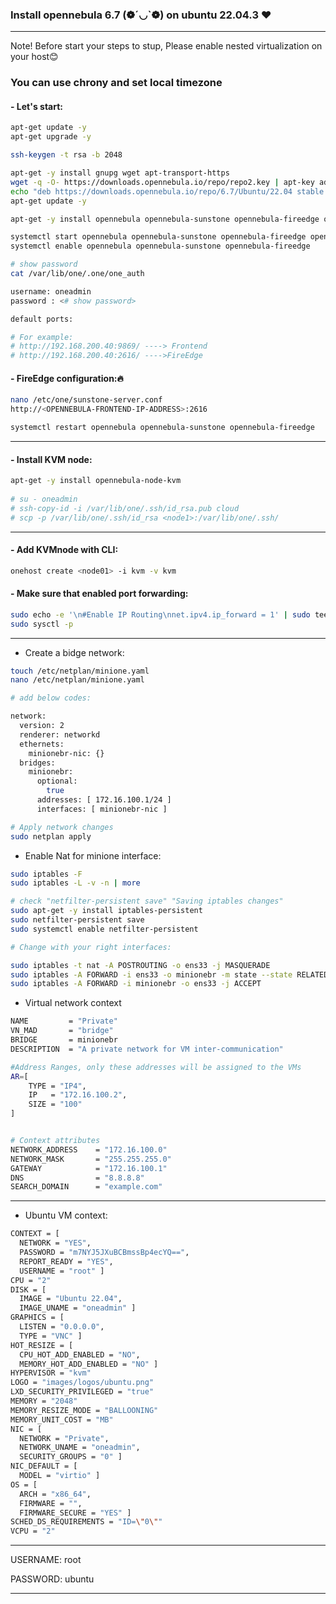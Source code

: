 ### Install opennebula 6.7 (❁´◡`❁)  on ubuntu 22.04.3 ❤

----
Note! Before start your steps to stup, Please enable nested virtualization on your host😊

### You can use chrony and set local timezone

#### - Let's start:

```bash
apt-get update -y
apt-get upgrade -y

ssh-keygen -t rsa -b 2048

apt-get -y install gnupg wget apt-transport-https
wget -q -O- https://downloads.opennebula.io/repo/repo2.key | apt-key add -
echo "deb https://downloads.opennebula.io/repo/6.7/Ubuntu/22.04 stable opennebula" > /etc/apt/sources.list.d/opennebula.list
apt-get update -y

apt-get -y install opennebula opennebula-sunstone opennebula-fireedge opennebula-gate opennebula-flow opennebula-provision

systemctl start opennebula opennebula-sunstone opennebula-fireedge opennebula-gate opennebula-flow
systemctl enable opennebula opennebula-sunstone opennebula-fireedge 

# show password
cat /var/lib/one/.one/one_auth

username: oneadmin
password : <# show password>

default ports: 

# For example:
# http://192.168.200.40:9869/ ----> Frontend
# http://192.168.200.40:2616/ ---->FireEdge

```

#### - FireEdge configuration:🔥 

```bash
nano /etc/one/sunstone-server.conf
http://<OPENNEBULA-FRONTEND-IP-ADDRESS>:2616

systemctl restart opennebula opennebula-sunstone opennebula-fireedge
```

----
#### - Install KVM node:

```bash
apt-get -y install opennebula-node-kvm
	
# su - oneadmin
# ssh-copy-id -i /var/lib/one/.ssh/id_rsa.pub cloud
# scp -p /var/lib/one/.ssh/id_rsa <node1>:/var/lib/one/.ssh/

```
----

#### - Add KVMnode with CLI:

```bash
onehost create <node01> -i kvm -v kvm
```

#### - Make sure that enabled port forwarding:

```bash
sudo echo -e '\n#Enable IP Routing\nnet.ipv4.ip_forward = 1' | sudo tee -a /etc/sysctl.conf
sudo sysctl -p
```

----

- Create a bidge network:

```bash
touch /etc/netplan/minione.yaml
nano /etc/netplan/minione.yaml

# add below codes:

network:
  version: 2
  renderer: networkd
  ethernets:
    minionebr-nic: {}
  bridges:
    minionebr:
      optional:
        true
      addresses: [ 172.16.100.1/24 ]
      interfaces: [ minionebr-nic ]

# Apply network changes
sudo netplan apply
```

- Enable Nat for minione interface:

```bash
sudo iptables -F
sudo iptables -L -v -n | more

# check "netfilter-persistent save" "Saving iptables changes"
sudo apt-get -y install iptables-persistent
sudo netfilter-persistent save
sudo systemctl enable netfilter-persistent

# Change with your right interfaces:

sudo iptables -t nat -A POSTROUTING -o ens33 -j MASQUERADE
sudo iptables -A FORWARD -i ens33 -o minionebr -m state --state RELATED,ESTABLISHED -j ACCEPT
sudo iptables -A FORWARD -i minionebr -o ens33 -j ACCEPT

```


- Virtual network context

```bash
NAME         = "Private"
VN_MAD       = "bridge"
BRIDGE       = minionebr
DESCRIPTION  = "A private network for VM inter-communication"

#Address Ranges, only these addresses will be assigned to the VMs
AR=[
    TYPE = "IP4",
    IP   = "172.16.100.2",
    SIZE = "100"
]


# Context attributes
NETWORK_ADDRESS    = "172.16.100.0"
NETWORK_MASK       = "255.255.255.0"
GATEWAY            = "172.16.100.1"
DNS                = "8.8.8.8"
SEARCH_DOMAIN      = "example.com"
```

----

- Ubuntu VM context:

```bash
CONTEXT = [
  NETWORK = "YES",
  PASSWORD = "m7NYJ5JXuBCBmssBp4ecYQ==",
  REPORT_READY = "YES",
  USERNAME = "root" ]
CPU = "2"
DISK = [
  IMAGE = "Ubuntu 22.04",
  IMAGE_UNAME = "oneadmin" ]
GRAPHICS = [
  LISTEN = "0.0.0.0",
  TYPE = "VNC" ]
HOT_RESIZE = [
  CPU_HOT_ADD_ENABLED = "NO",
  MEMORY_HOT_ADD_ENABLED = "NO" ]
HYPERVISOR = "kvm"
LOGO = "images/logos/ubuntu.png"
LXD_SECURITY_PRIVILEGED = "true"
MEMORY = "2048"
MEMORY_RESIZE_MODE = "BALLOONING"
MEMORY_UNIT_COST = "MB"
NIC = [
  NETWORK = "Private",
  NETWORK_UNAME = "oneadmin",
  SECURITY_GROUPS = "0" ]
NIC_DEFAULT = [
  MODEL = "virtio" ]
OS = [
  ARCH = "x86_64",
  FIRMWARE = "",
  FIRMWARE_SECURE = "YES" ]
SCHED_DS_REQUIREMENTS = "ID=\"0\""
VCPU = "2"

```
----

USERNAME: root

PASSWORD: ubuntu

----
